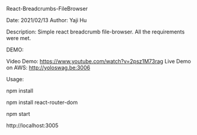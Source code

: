 React-Breadcrumbs-FileBrowser

Date: 2021/02/13
Author: Yaji Hu


Description:
Simple react breadcrumb file-browser. All the requirements were met.




DEMO:

Video Demo: https://www.youtube.com/watch?v=2psz1M73rag
Live Demo on AWS: http://yoloswag.be:3006




Usage:

npm install

npm install react-router-dom

npm start

http://localhost:3005


